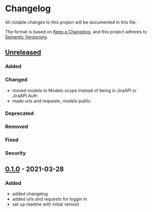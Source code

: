 # Changelog

All notable changes to this project will be documented in this file.

The format is based on [Keep a Changelog](https://keepachangelog.com/en/1.0.0/),
and this project adheres to [Semantic Versioning](https://semver.org/spec/v2.0.0.html).

## [Unreleased]
### Added
### Changed
- moved models to Models scope instead of being in JiraAPI or JiraAPI.Auth
- made urls and requests, models public
### Deprecated
### Removed
### Fixed
### Security

## [0.1.0] - 2021-03-28
### Added
- added changelog
- added urls and requests for loggin in
- set up readme with initial version

[Unreleased]: https://github.com/andybezaire/JiraAPI/compare/0.1.0...HEAD
[0.1.0]: https://github.com/andybezaire/JiraAPI/releases/tag/0.1.0
